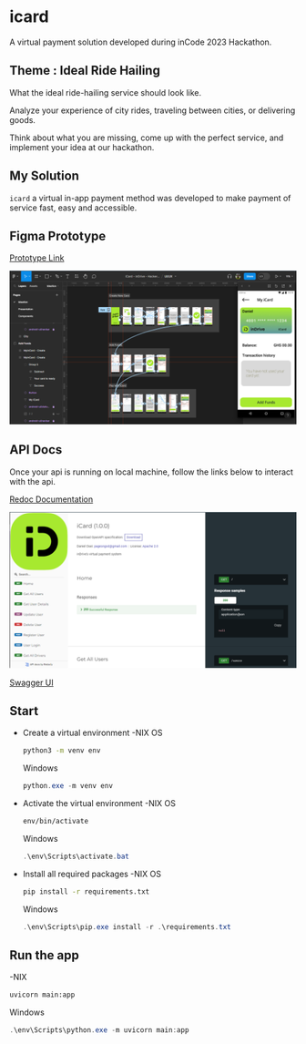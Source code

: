 # icard

A virtual payment solution developed during inCode 2023 Hackathon.

## Theme : Ideal Ride Hailing

What the ideal ride-hailing service should look like.

Analyze your experience of city rides, traveling between cities, or delivering goods.

Think about what you are missing, come up with the perfect service, and implement your idea at our hackathon.

## My Solution

``icard`` a virtual in-app payment method was developed to make payment of service fast, easy and accessible.

## Figma Prototype

[Prototype Link](https://www.figma.com/proto/tqzf8MOUuXfnRJceFqfrVy/UI%2FUX?type=design&node-id=65-2738&t=4PAOT641FQ74ky0d-1&scaling=scale-down&page-id=0%3A1&starting-point-node-id=65%3A2735&mode=design)

![Image of Figma Prototype](https://github.com/Danny10ison/icard/blob/main/inDrive-iCard-UIUX.png)

## API Docs

Once your api is running on local machine, follow the links
below to interact with the api.

[Redoc Documentation](http://localhost:8000/redoc)

![Image of Redoc on local](https://github.com/Danny10ison/icard/blob/main/inDrive-iCard-FastAPI_docs.png)

[Swagger UI](http://127.0.0.1:8000/docs)

## Start

- Create a virtual environment -NIX OS

  ```bash
  python3 -m venv env
  ```

  Windows

  ```powershell
  python.exe -m venv env
  ```

- Activate the virtual environment
  -NIX OS

  ```bash
  env/bin/activate
  ```

  Windows

  ```powershell
  .\env\Scripts\activate.bat
  ```

- Install all required packages -NIX OS

  ```bash
  pip install -r requirements.txt
  ```

  Windows

  ```powershell
  .\env\Scripts\pip.exe install -r .\requirements.txt
  ```

## Run the app

-NIX

```bash
uvicorn main:app
```

Windows

```powershell
.\env\Scripts\python.exe -m uvicorn main:app
```
